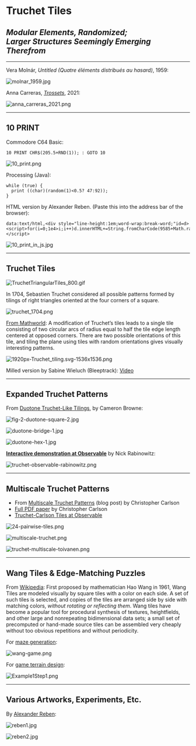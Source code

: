# Truchet Tiles

## *Modular Elements, Randomized;<br />Larger Structures Seemingly Emerging Therefrom*

---


Vera Molnár, *Untitled (Quatre éléments distribués au hasard)*, 1959:

![molnar_1959.jpg](molnar_1959.jpg)

Anna Carreras, [*Trossets*](https://www.artblocks.io/curated/collections/trossets-by-anna-carreras?tab=Artworks), 2021:

![anna_carreras_2021.png](anna_carreras_2021.png)

---

## 10 PRINT

Commodore C64 Basic:

```
10 PRINT CHR$(205.5+RND(1)); : GOTO 10
```

![10_print.png](10_print.png)

Processing (Java):

```
while (true) {
  print ((char)(random(1)<0.5? 47:92));
}
```

HTML version by Alexander Reben. (Paste this into the address bar of the browser):

```
data:text/html,<div style="line-height:1em;word-wrap:break-word;"id=d><script>for(i=0;1e4>i;i++)d.innerHTML+=String.fromCharCode(9585+Math.random()*2);</script>
```

![10_print_in_js.jpg](10_print_in_js.jpg)

---

## Truchet Tiles

![TruchetTriangularTiles_800.gif](TruchetTriangularTiles_800.gif)

In 1704, Sebastien Truchet considered all possible patterns formed by tilings of right triangles oriented at the four corners of a square.![truchet_1704.png](truchet_1704.png)

[From Mathworld](https://mathworld.wolfram.com/TruchetTiling.html): A modification of Truchet’s tiles leads to a single tile consisting of two circular arcs of radius equal to half the tile edge length centered at opposed corners. There are two possible orientations of this tile, and tiling the plane using tiles with random orientations gives visually interesting patterns.![1920px-Truchet_tiling.svg-1536x1536.png](1920px-Truchet_tiling.svg-1536x1536.png)

Milled version by Sabine Wieluch (Bleeptrack): [Video](https://www.youtube.com/watch?v=k0wkpYMZ984)---

## Expanded Truchet Patterns

From [Duotone Truchet-Like Tilings](http://cambolbro.com/graphics/duotone/), by Cameron Browne:![fig-2-duotone-square-2.jpg](fig-2-duotone-square-2.jpg)![duotone-bridge-1.jpg](duotone-bridge-1.jpg)![duotone-hex-1.jpg](duotone-hex-1.jpg)[**Interactive demonstration at Observable**](https://observablehq.com/@nrabinowitz/truchet-tiles) by Nick Rabinowitz:![truchet-observable-rabinowitz.png](truchet-observable-rabinowitz.png)---

## Multiscale Truchet Patterns

* From [Multiscale Truchet Patterns](https://christophercarlson.com/portfolio/multi-scale-truchet-patterns/) (blog post) by Christopher Carlson
* [Full PDF paper](http://archive.bridgesmathart.org/2018/bridges2018-39.pdf) by Christopher Carlson
* [Truchet-Carlson Tiles at Observable](https://observablehq.com/@osteele/truchet-carlson-tiles)

![24-pairwise-tiles.png](24-pairwise-tiles.png)

![multiscale-truchet.png](multiscale-truchet.png)

![truchet-multiscale-toivanen.png](truchet-multiscale-toivanen.png)

---

## Wang Tiles & Edge-Matching Puzzles

From [Wikipedia](https://en.wikipedia.org/wiki/Wang_tile): First proposed by mathematician Hao Wang in 1961, Wang Tiles are modeled visually by square tiles with a color on each side. A set of such tiles is selected, and copies of the tiles are arranged side by side with matching colors, *without rotating or reflecting them*. Wang tiles have become a popular tool for procedural synthesis of textures, heightfields, and other large and nonrepeating bidimensional data sets; a small set of precomputed or hand-made source tiles can be assembled very cheaply without too obvious repetitions and without periodicity.


For [maze generation](http://www.cr31.co.uk/stagecast/wang/2edge.html):

![wang-game.png](wang-game.png)


For [game terrain design]():

![Example1Step1.png](Example1Step1.png)


---

## Various Artworks, Experiments, Etc.

By [Alexander Reben](https://twitter.com/artBoffin/status/1442498594880176132):

![reben1.jpg](reben1.jpg)
![reben2.jpg](reben2.jpg)